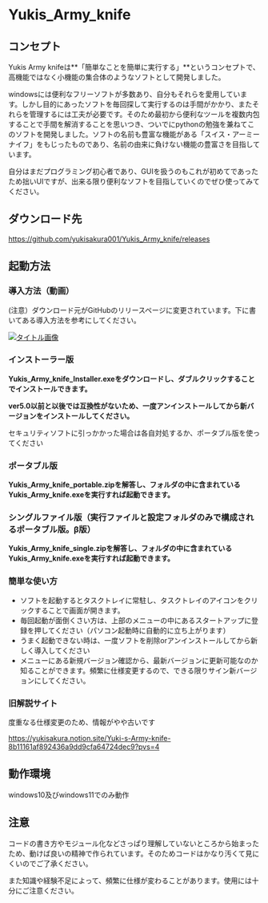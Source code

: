 # Yukis_Army_knife

## コンセプト

Yukis Army knifeは**「簡単なことを簡単に実行する」**というコンセプトで、高機能ではなく小機能の集合体のようなソフトとして開発しました。

windowsには便利なフリーソフトが多数あり、自分もそれらを愛用しています。しかし目的にあったソフトを毎回探して実行するのは手間がかかり、またそれらを管理するには工夫が必要です。そのため最初から便利なツールを複数内包することで手間を解消することを思いつき、ついでにpythonの勉強を兼ねてこのソフトを開発しました。ソフトの名前も豊富な機能がある「スイス・アーミーナイフ」をもじったものであり、名前の由来に負けない機能の豊富さを目指しています。

自分はまだプログラミング初心者であり、GUIを扱うのもこれが初めてであったため拙いUIですが、出来る限り便利なソフトを目指していくのでぜひ使ってみてください。


## ダウンロード先

https://github.com/yukisakura001/Yukis_Army_knife/releases



## 起動方法

### 導入方法（動画）
(注意）ダウンロード元がGitHubのリリースページに変更されています。下に書いてある導入方法を参考にしてください。

[![タイトル画像](https://img.youtube.com/vi/JaMv4i3zlFk/0.jpg)](https://www.youtube.com/watch?v=JaMv4i3zlFk)

### インストーラー版

**Yukis_Army_knife_Installer.exeをダウンロードし、ダブルクリックすることでインストールできます。**

**ver5.0以前と以後では互換性がないため、一度アンインストールしてから新バージョンをインストールしてください。**

セキュリティソフトに引っかかった場合は各自対処するか、ポータブル版を使ってください



### ポータブル版

**Yukis_Army_knife_portable.zipを解答し、フォルダの中に含まれているYukis_Army_knife.exeを実行すれば起動できます。**

### シングルファイル版（実行ファイルと設定フォルダのみで構成されるポータブル版。β版）

**Yukis_Army_knife_single.zipを解答し、フォルダの中に含まれているYukis_Army_knife.exeを実行すれば起動できます。**



### 簡単な使い方

- ソフトを起動するとタスクトレイに常駐し、タスクトレイのアイコンをクリックすることで画面が開きます。
- 毎回起動が面倒くさい方は、上部のメニューの中にあるスタートアップに登録を押してください（パソコン起動時に自動的に立ち上がります）
- うまく起動できない時は、一度ソフトを削除orアンインストールしてから新しく導入してください
- メニューにある新規バージョン確認から、最新バージョンに更新可能なのか知ることができます。頻繁に仕様変更するので、できる限りサイン新バージョンにしてください。



### 旧解説サイト

度重なる仕様変更のため、情報がやや古いです

https://yukisakura.notion.site/Yuki-s-Army-knife-8b11161af892436a9dd9cfa64724dec9?pvs=4



## 動作環境

windows10及びwindows11でのみ動作




## 注意

コードの書き方やモジュール化などさっぱり理解していないところから始まったため、動けば良いの精神で作られています。そのためコードはかなり汚くて見にくいのでご了承ください。

また知識や経験不足によって、頻繁に仕様が変わることがあります。使用には十分にご注意ください。

